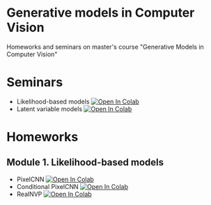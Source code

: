 # Generative models in Computer Vision

Homeworks and seminars on master's course "Generative Models in Computer Vision"

# Seminars

- Likelihood-based models [![Open In Colab](https://colab.research.google.com/assets/colab-badge.svg)](https://colab.research.google.com/github/a4-edu/course_gmcv/blob/hw1/module1-likelihood/seminar.ipynb)
- Latent variable models [![Open In Colab](https://colab.research.google.com/assets/colab-badge.svg)](https://colab.research.google.com/github/a4-edu/course_gmcv/blob/hw2/module2-vae/seminar_vae.ipynb)

# Homeworks

## Module 1. Likelihood-based models

- PixelCNN [![Open In Colab](https://colab.research.google.com/assets/colab-badge.svg)](https://colab.research.google.com/github/a4-edu/course_gmcv/blob/hw1/module1-likelihood/pixelcnn.ipynb)
- Conditional PixelCNN [![Open In Colab](https://colab.research.google.com/assets/colab-badge.svg)](https://colab.research.google.com/github/a4-edu/course_gmcv/blob/hw1/module1-likelihood/conditional_pixelcnn.ipynb)
- RealNVP [![Open In Colab](https://colab.research.google.com/assets/colab-badge.svg)](https://colab.research.google.com/github/a4-edu/course_gmcv/blob/hw1/module1-likelihood/realnvp.ipynb)
